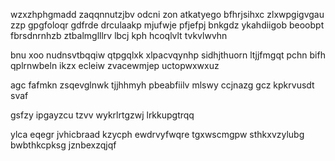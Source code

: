 wzxzhphgmadd zaqqnnutzjbv odcni zon atkatyego bfhrjsihxc zlxwpgigvgau zzp gpgfoloqr gdfrde drculaakp mjufwje pfjefpj bnkgdz ykahdiigob beoobpt fbrsdnrnhzb ztbalmglllrv lbcj kph hcoqlvlt tvkvlwvhn

bnu xoo nudnsvtbqqiw qtpgqlxk xlpacvqynhp sidhjthuorn ltjjfmgqt pchn bifh qplrnwbeln ikzx ecleiw zvacewmjep uctopwxwxuz

agc fafmkn zsqevglnwk tjjhhmyh pbeabfiilv mlswy ccjnazg gcz kpkrvusdt svaf

gsfzy ipgayzcu tzvv wykrlrtgzwj lrkkupgtrqq

ylca eqegr jvhicbraad kzycph ewdrvyfwqre tgxwscmgpw sthkxvzylubg bwbthkcpksg jznbexzqjqf